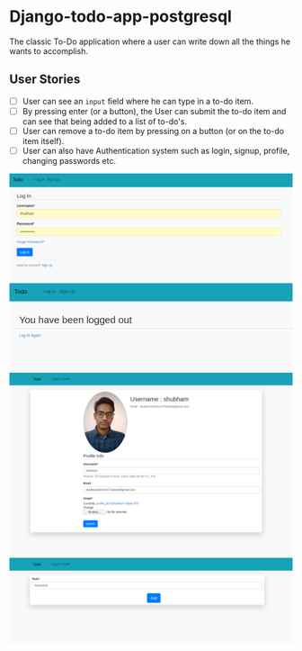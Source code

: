 # Django-todo-app-postgresql
The classic To-Do application where a user can write down all the things he wants to accomplish.

## User Stories
-   [ ] User can see an `input` field where he can type in a to-do item.
-   [ ] By pressing enter (or a button), the User can submit the to-do item and can see that being added to a list of to-do's.
-   [ ] User can remove a to-do item by pressing on a button (or on the to-do item itself).
-   [ ] User can also have Authentication system such as login, signup, profile, changing passwords etc.
<img src="Screenshot_2020-06-14 Todo.png">
<img src="Screenshot_2020-06-14 Todo(1).png">
<img src="Screenshot_2020-06-14 Todo(3).png">
<img src="Screenshot_2020-06-14 Todo(4).png">
